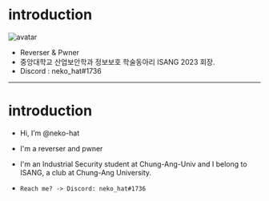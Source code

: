 # introduction

![avatar](https://neko-hat.github.io/assets/images/neko_hat.png)
- Reverser & Pwner
- 중앙대학교 산업보안학과 정보보호 학술동아리 ISANG 2023 회장.
- Discord : neko_hat#1736

---

# introduction
- Hi, I’m @neko-hat
- I'm a reverser and pwner  
- I'm an Industrial Security student at Chung-Ang-Univ and I belong to ISANG, a club at Chung-Ang University.  

- ```Reach me? -> Discord: neko_hat#1736``` 
<!---
neko-hat/neko-hat is a ✨ special ✨ repository because its `README.md` (this file) appears on your GitHub profile.
You can click the Preview link to take a look at your changes.
--->
